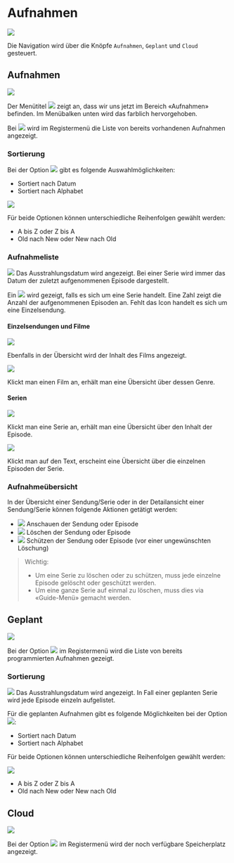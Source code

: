 # Aufnahmen

![](../img/mobile/aufnahAufnahliste.jpg)

Die Navigation wird über die Knöpfe `Aufnahmen`, `Geplant` und `Cloud` gesteuert.

## Aufnahmen

![](../img/mobile/aufnahAufnahliste.jpg)

Der Menütitel ![](../img/mobile/aufnahAufnahtitel.png) zeigt an, dass wir uns jetzt im Bereich «Aufnahmen» befinden. Im Menübalken unten wird das farblich hervorgehoben.

Bei ![](../img/mobile/aufnahAufnahbutton.png) wird im Registermenü die Liste von bereits vorhandenen Aufnahmen angezeigt.

### Sortierung

Bei der Option ![](../img/mobile/aufnahAufnahsort.png) gibt es folgende Auswahlmöglichkeiten:

- Sortiert nach Datum
- Sortiert nach Alphabet

![](../img/mobile/aufnahSortieren.jpg)

Für beide Optionen können unterschiedliche Reihenfolgen gewählt werden:

- A bis Z oder Z bis A
- Old nach New oder New nach Old

### Aufnahmeliste

![](../img/mobile/aufnahAufnahdate.png) Das Ausstrahlungsdatum wird angezeigt. Bei einer Serie wird immer das Datum der zuletzt aufgenommenen Episode dargestellt.

Ein ![](../img/mobile/aufnahAufnahserie.png) wird gezeigt, falls es sich um eine Serie handelt. Eine Zahl zeigt die Anzahl der aufgenommenen Episoden an. Fehlt das Icon handelt es sich um eine Einzelsendung.

#### Einzelsendungen und Filme

![](../img/mobile/aufnahFilmueb.jpg)

Ebenfalls in der Übersicht wird der Inhalt des Films angezeigt.

![](../img/mobile/aufnahFilmdetail.jpg)

Klickt man einen Film an, erhält man eine Übersicht über dessen Genre.

#### Serien

![](../img/mobile/aufnahSerieueb.jpg)

Klickt man eine Serie an, erhält man eine Übersicht über den Inhalt der Episode.

![](../img/mobile/aufnahSeriedetail.jpg)

Klickt man auf den Text, erscheint eine Übersicht über die einzelnen Episoden der Serie.

### Aufnahmeübersicht

In der Übersicht einer Sendung/Serie oder in der Detailansicht einer Sendung/Serie können folgende Aktionen getätigt werden:

- ![](../img/mobile/aufnahPlay.png) Anschauen der Sendung oder Episode
- ![](../img/mobile/aufnahBin.png) Löschen der Sendung oder Episode 
- ![](../img/mobile/aufnahSecure.png) Schützen der Sendung oder Episode (vor einer ungewünschten Löschung)

> Wichtig:
>
> - Um eine Serie zu löschen oder zu schützen, muss jede einzelne Episode gelöscht oder geschützt werden.
> - Um eine ganze Serie auf einmal zu löschen, muss dies via «Guide-Menü» gemacht werden.

## Geplant

![](../img/mobile/aufnahGeplant.jpg)

Bei der Option ![](../img/mobile/aufnahGeplantbutton.png) im Registermenü wird die Liste von bereits programmierten Aufnahmen gezeigt.

### Sortierung

![](../img/mobile/aufnahAufnahdate.png) Das Ausstrahlungsdatum wird angezeigt. In Fall einer geplanten Serie wird jede Episode einzeln aufgelistet.

Für die geplanten Aufnahmen gibt es folgende Möglichkeiten bei der Option ![](../img/mobile/aufnahAufnahsort.png):

- Sortiert nach Datum
- Sortiert nach Alphabet

Für beide Optionen können unterschiedliche Reihenfolgen gewählt werden:

![](../img/mobile/aufnahGeplantSort.jpg)

- A bis Z oder Z bis A
- Old nach New oder New nach Old

## Cloud

![](../img/mobile/aufnahCloud.jpg)

Bei der Option ![](../img/mobile/aufnahCloudicon.png) im Registermenü wird der noch verfügbare Speicherplatz angezeigt.

